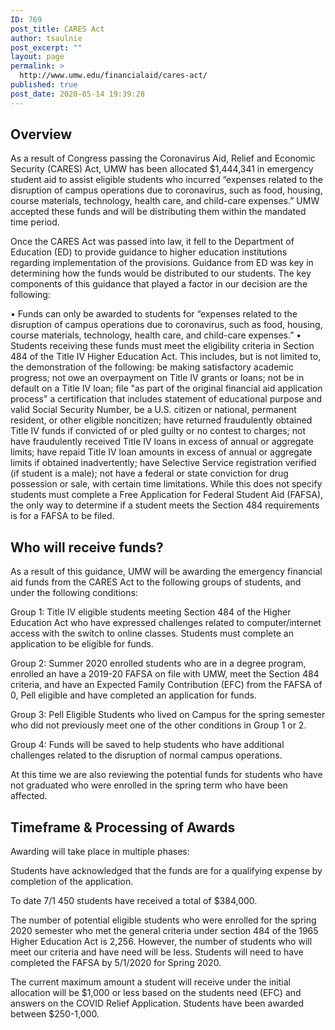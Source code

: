 ```yaml
---
ID: 769
post_title: CARES Act
author: tsaulnie
post_excerpt: ""
layout: page
permalink: >
  http://www.umw.edu/financialaid/cares-act/
published: true
post_date: 2020-05-14 19:39:28
---
```

<h2>Overview</h2>

As a result of Congress passing the Coronavirus Aid, Relief and Economic Security (CARES) Act, UMW has been allocated $1,444,341 in emergency student aid to assist eligible students who incurred “expenses related to the disruption of campus operations due to coronavirus, such as food, housing, course materials, technology, health care, and child-care expenses.” UMW accepted these funds and will be distributing them within the mandated time period.

Once the CARES Act was passed into law, it fell to the Department of Education (ED) to provide guidance to higher education institutions regarding implementation of the provisions. Guidance from ED was key in determining how the funds would be distributed to our students. The key components of this guidance that played a factor in our decision are the following:

•	Funds can only be awarded to students for “expenses related to the disruption of campus operations due to coronavirus, such as food, housing, course materials, technology, health care, and child-care expenses.”
•	Students receiving these funds must meet the eligibility criteria in Section 484 of the Title IV Higher Education Act. This includes, but is not limited to, the demonstration of the following: be making satisfactory academic progress; not owe an overpayment on Title IV grants or loans; not be in default on a Title IV loan; file "as part of the original financial aid application process" a certification that includes statement of educational purpose and valid Social Security Number, be a U.S. citizen or national, permanent resident, or other eligible noncitizen; have returned fraudulently obtained Title IV funds if convicted of or pled guilty or no contest to charges; not have fraudulently received Title IV loans in excess of annual or aggregate limits; have repaid Title IV loan amounts in excess of annual or aggregate limits if obtained inadvertently; have Selective Service registration verified (if student is a male); not have a federal or state conviction for drug possession or sale, with certain time limitations. While this does not specify students must complete a Free Application for Federal Student Aid (FAFSA), the only way to determine if a student meets the Section 484 requirements is for a FAFSA to be filed.

<h2>Who will receive funds?</h2>
As a result of this guidance, UMW will be awarding the emergency financial aid funds from the CARES Act to the following groups of students, and under the following conditions:

Group 1: Title IV eligible students meeting Section 484 of the Higher Education Act who have expressed challenges related to computer/internet access with the switch to online classes. Students must complete an application to be eligible for funds.

Group 2: Summer 2020 enrolled students who are in a degree program, enrolled an have a 2019-20 FAFSA on file with UMW, meet the Section 484 criteria, and have an Expected Family Contribution (EFC) from the FAFSA of 0, Pell eligible and have completed an application for funds.

Group 3: Pell Eligible Students who lived on Campus for the spring semester who did not previously meet one of the other conditions in Group 1 or 2. 

Group 4: Funds will be saved to help students who have additional challenges related to the disruption of normal campus operations.

At this time we are also reviewing the potential funds for students who have not graduated who were enrolled in the spring term who have been affected.

<h2>Timeframe &amp; Processing of Awards</h2>

Awarding will take place in multiple phases:

Students have acknowledged that the funds are for a qualifying expense by completion of the application.

To date 7/1 450 students have received a total of $384,000.

The number of potential eligible students who were enrolled for the spring 2020 semester who met the general criteria under section 484 of the 1965 Higher Education Act is 2,256.  However, the number of students who will meet our criteria and have need will be less.  Students will need to have completed the FAFSA by 5/1/2020 for Spring 2020.

The current maximum amount a student will receive under the initial allocation will be $1,000 or less based on the students need (EFC) and answers on the COVID Relief Application.  Students have been awarded between $250-1,000.